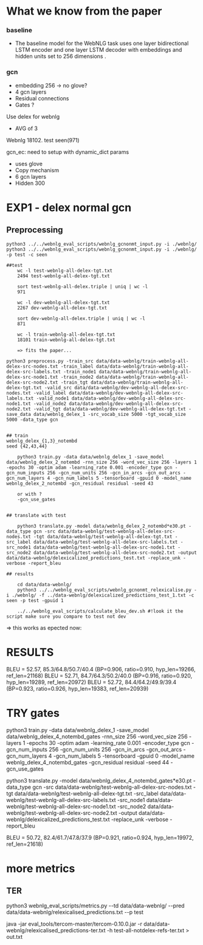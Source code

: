 # What we know from the paper


### baseline
-  The baseline model for the WebNLG task uses one layer
bidirectional LSTM encoder and one layer LSTM
decoder with embeddings and hidden units set to
256 dimensions .

### gcn
-  embedding 256 -> no glove?
- 4 gcn layers
- Residual connections
- Gates ?

Use delex for webnlg
- AVG of 3

Webnlg 18102. test seen(971)

gcn_ec:
need to setup with dynamic_dict params
- uses glove
- Copy mechanism
- 6 gcn layers
- Hidden 300

# EXP1 - delex normal gcn

## Preprocessing

    python3 ../../webnlg_eval_scripts/webnlg_gcnonmt_input.py -i ./webnlg/
    python3 ../../webnlg_eval_scripts/webnlg_gcnonmt_input.py -i ./webnlg/ -p test -c seen

    ##test
        wc -l test-webnlg-all-delex-tgt.txt
        2494 test-webnlg-all-delex-tgt.txt

        sort test-webnlg-all-delex.triple | uniq | wc -l
        971

        wc -l dev-webnlg-all-delex-tgt.txt
        2267 dev-webnlg-all-delex-tgt.txt
        
        sort dev-webnlg-all-delex.triple | uniq | wc -l
        871

        wc -l train-webnlg-all-delex-tgt.txt
        18101 train-webnlg-all-delex-tgt.txt

        => fits the paper...

    python3 preprocess.py -train_src data/data-webnlg/train-webnlg-all-delex-src-nodes.txt -train_label data/data-webnlg/train-webnlg-all-delex-src-labels.txt -train_node1 data/data-webnlg/train-webnlg-all-delex-src-node1.txt -train_node2 data/data-webnlg/train-webnlg-all-delex-src-node2.txt -train_tgt data/data-webnlg/train-webnlg-all-delex-tgt.txt -valid_src data/data-webnlg/dev-webnlg-all-delex-src-nodes.txt -valid_label data/data-webnlg/dev-webnlg-all-delex-src-labels.txt -valid_node1 data/data-webnlg/dev-webnlg-all-delex-src-node1.txt -valid_node2 data/data-webnlg/dev-webnlg-all-delex-src-node2.txt -valid_tgt data/data-webnlg/dev-webnlg-all-delex-tgt.txt -save_data data/webnlg_delex_1 -src_vocab_size 5000 -tgt_vocab_size 5000 -data_type gcn


    ## train
    webnlg_delex_{1,3}_notembd 
    seed {42,43,44}

        python3 train.py -data data/webnlg_delex_1 -save_model data/webnlg_delex_2_notembd -rnn_size 256 -word_vec_size 256 -layers 1 -epochs 30 -optim adam -learning_rate 0.001 -encoder_type gcn -gcn_num_inputs 256 -gcn_num_units 256 -gcn_in_arcs -gcn_out_arcs -gcn_num_layers 4 -gcn_num_labels 5 -tensorboard -gpuid 0 -model_name webnlg_delex_2_notembd -gcn_residual residual -seed 43

        or with ?
        -gcn_use_gates

    
    ## translate with test

        python3 translate.py -model data/webnlg_delex_2_notembd*e30.pt -data_type gcn -src data/data-webnlg/test-webnlg-all-delex-src-nodes.txt -tgt data/data-webnlg/test-webnlg-all-delex-tgt.txt -src_label data/data-webnlg/test-webnlg-all-delex-src-labels.txt -src_node1 data/data-webnlg/test-webnlg-all-delex-src-node1.txt -src_node2 data/data-webnlg/test-webnlg-all-delex-src-node2.txt -output data/data-webnlg/delexicalized_predictions_test.txt -replace_unk -verbose -report_bleu 

    ## results

        cd data/data-webnlg/
        python3 ../../webnlg_eval_scripts/webnlg_gcnonmt_relexicalise.py -i ./webnlg/ -f ../data-webnlg/delexicalized_predictions_test_1.txt -c seen -p test -gpuid 1

        ../../webnlg_eval_scripts/calculate_bleu_dev.sh #!look it the script make sure you compare to test not dev



=> this works as epected now:

# RESULTS

BLEU = 52.57, 85.3/64.8/50.7/40.4 (BP=0.906, ratio=0.910, hyp_len=19266, ref_len=21168)
BLEU = 52.71, 84.7/64.3/50.2/40.0 (BP=0.916, ratio=0.920, hyp_len=19289, ref_len=20972)
BLEU = 52.72, 84.4/64.2/49.9/39.4 (BP=0.923, ratio=0.926, hyp_len=19383, ref_len=20939)



# TRY gates

python3 train.py -data data/webnlg_delex_1 -save_model data/webnlg_delex_4_notembd_gates -rnn_size 256 -word_vec_size 256 -layers 1 -epochs 30 -optim adam -learning_rate 0.001 -encoder_type gcn -gcn_num_inputs 256 -gcn_num_units 256 -gcn_in_arcs -gcn_out_arcs -gcn_num_layers 4 -gcn_num_labels 5 -tensorboard -gpuid 0 -model_name webnlg_delex_4_notembd_gates -gcn_residual residual -seed 44 -gcn_use_gates

python3 translate.py -model data/webnlg_delex_4_notembd_gates*e30.pt -data_type gcn -src data/data-webnlg/test-webnlg-all-delex-src-nodes.txt -tgt data/data-webnlg/test-webnlg-all-delex-tgt.txt -src_label data/data-webnlg/test-webnlg-all-delex-src-labels.txt -src_node1 data/data-webnlg/test-webnlg-all-delex-src-node1.txt -src_node2 data/data-webnlg/test-webnlg-all-delex-src-node2.txt -output data/data-webnlg/delexicalized_predictions_test.txt -replace_unk -verbose -report_bleu 


BLEU = 50.72, 82.4/61.7/47.8/37.9 (BP=0.921, ratio=0.924, hyp_len=19972, ref_len=21618)


# more metrics

## TER

python3 webnlg_eval_scripts/metrics.py --td data/data-webnlg/ --pred data/data-webnlg/relexicalised_predictions.txt --p test

java -jar eval_tools/tercom-master/tercom-0.10.0.jar -r data/data-webnlg/relexicalised_predictions-ter.txt -h test-all-notdelex-refs-ter.txt > out.txt